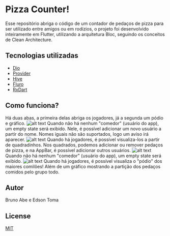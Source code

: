 # Pizza Counter!
Esse repositório abriga o código de um contador de pedaços de pizza para ser utilizado entre amigos ou em rodízios,
o projeto foi desenvolvido inteiramente em Flutter, utilizando a arquitetura Bloc, seguindo os conceitos de Clean Architecture.

## Tecnologias utilizadas
- [Dio](https://pub.dev/packages/dio)
- [Provider](https://pub.dev/packages/provider)
- [Hive](https://pub.dev/packages/hive)
- [Fluro](https://pub.dev/packages/fluro)
- [RxDart](https://pub.dev/packages/rxdart)

## Como funciona?
Há duas abas, a primeira delas abriga os jogadores, já a segunda um pódio e gráfico.
![alt text](https://i.imgur.com/3lkXbDi.png)
Quando não há nenhum "comedor" (usuário do app), um empty state será exibido. Nele, é possível adicionar um novo usuário a partir do nome. Nomes iguais não são suportados, logo um aviso irá aparecer.
![alt text](https://i.imgur.com/QyUnV45.png)
Quando há jogadores, é possível visualiza-los a partir de quadradinhos. Nos quadrados, podemos adicionar ou remover pedaços de pizza, e na AppBar, é possível adicionar outros usuários.
![alt text](https://i.imgur.com/XLYaqES.png)
Quando não há nenhum "comedor" (usuário do app), um empty state será exibido.
![alt text](https://i.imgur.com/DTLrscs.png)
Quando há jogadores, é possível visualiza o "pódio" dos maiores comilões! Além de um gráfico mostrando a partição dos pedaços comidos pelo grupo todo.

## Autor
Bruno Abe e Edson Toma

## License
[MIT](https://choosealicense.com/licenses/mit/)
